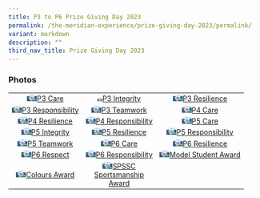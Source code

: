 ```yaml
---
title: P3 to P6 Prize Giving Day 2023
permalink: /the-meridian-experience/prize-giving-day-2023/permalink/
variant: markdown
description: ""
third_nav_title: Prize Giving Day 2023
---
```

<h3>Photos</h3>

<table style="width:100%">
	<tbody><tr>
        <td style="text-align:center"><a href="https://photos.google.com/share/AF1QipNI6UokPbgRZjRCnWQ8ALjVO2mse0q6O20eDPhq5FH4KR1Oxh4LQv9q40utDmkl_w/photo/AF1QipM8jo1ipPPoGsYj9ECMkWB50mCJ6MynEME88Rjf?key=dWdRaFR6OWpzQlI1OFZkZmpabldUV2hOTjlmaTFR">
					<img src="/images/The%20Meridian%20Experience/2023%20Prize%20Giving%20Day/3Care.png" width="20">P3 Care</a></td>
        <td style="text-align:center"><a href="https://photos.google.com/share/AF1QipO8Mn__sJ2qUmGfXBjpnFNBMjOJCB4yznskZlLF-85tphhsPTT4t0037ODoVPKFaA/photo/AF1QipMFmZ8V1n0CEwnksLiJGJV2Jw-f3ldlKmAWX9OI?key=b3ZOUnZsYkcwVHFCVmMySV9NNDlob1NKMVBrQkpB">
	<img src="/images/The%20Meridian%20Experience/2023%20Prize%20Giving%20Day/3IN.png" width="10">P3 Integrity</a></td>
        <td style="text-align:center"><a href="https://photos.google.com/share/AF1QipPBLjT5Wd6cXOdUtsIURjhKlhxNkaFIiNnhRMnpW0hBtkQ_0yem4W7usAZVKHaqOA/photo/AF1QipM_Unx58c1j2bG9pJ5mZY8z4U8nyqNtXZVevZQx?key=c1IzQ0dMVzNqMGRWcTliZWJXYWtXQmdTVnk3a0pn">
	<img src="/images/The%20Meridian%20Experience/2023%20Prize%20Giving%20Day/3RS.png" width="20">P3 Resilience</a></td>
    </tr>
    <tr>
        <td style="text-align:center"><a href="https://photos.google.com/share/AF1QipPq-AyPFnMMW-YHYH2jTVOzfzeDzBoXaMWyzf1N9CdaC56vKMUlQGc-KpCMhltjLA/photo/AF1QipOJvb0CZ43bR8Xr2Nkwt_lC92KmgLtga3Zm6hys?key=MFpkSjdQME5GTC1HNWtBMUZCa291Y1BWNHlFY2Zn">
					<img src="/images/The%20Meridian%20Experience/2023%20Prize%20Giving%20Day/3RB.png" width="20">P3 Responsibility</a></td>
        <td style="text-align:center"><a href="">
					<img src="/images/The%20Meridian%20Experience/2023%20Prize%20Giving%20Day/3TW.png" width="20">P3 Teamwork</a></td>
        <td style="text-align:center"><a href="">
					<img src="/images/The%20Meridian%20Experience/2023%20Prize%20Giving%20Day/4CA.png" width="20">P4 Care</a></td>
    </tr>
	<tr>
        <td style="text-align:center"><a href="">
					<img src="/images/The%20Meridian%20Experience/2023%20Prize%20Giving%20Day/4RS.png" width="20">P4 Resilience</a></td>
        <td style="text-align:center"><a href="">
					<img src="/images/The%20Meridian%20Experience/2023%20Prize%20Giving%20Day/4RB.png" width="20">P4 Responsibility</a></td>
        <td style="text-align:center"><a href="">
					<img src="/images/The%20Meridian%20Experience/2023%20Prize%20Giving%20Day/5CA.png" width="20">P5 Care</a></td>
    </tr>
	<tr>
        <td style="text-align:center"><a href="">
					<img src="/images/The%20Meridian%20Experience/2023%20Prize%20Giving%20Day/5IN.png" width="20">P5 Integrity</a></td>
        <td style="text-align:center"><a href="">
					<img src="/images/The%20Meridian%20Experience/2023%20Prize%20Giving%20Day/5RS.png" width="20">P5 Resilience</a></td>
        <td style="text-align:center"><a href="">
					<img src="/images/The%20Meridian%20Experience/2023%20Prize%20Giving%20Day/5RB.png" width="20">P5 Responsibility</a></td>
    </tr>
	<tr>
        <td style="text-align:center"><a href="">
					<img src="/images/The%20Meridian%20Experience/2023%20Prize%20Giving%20Day/5TW.png" width="20">P5 Teamwork</a></td>
        <td style="text-align:center"><a href="">
					<img src="/images/The%20Meridian%20Experience/2023%20Prize%20Giving%20Day/6CA.png" width="20">P6 Care</a></td>
        <td style="text-align:center"><a href="">
					<img src="/images/The%20Meridian%20Experience/2023%20Prize%20Giving%20Day/6RS.png" width="20">P6 Resilience</a></td>
    </tr>
	<tr>
        <td style="text-align:center"><a href="">
					<img src="/images/The%20Meridian%20Experience/2023%20Prize%20Giving%20Day/6RT.png" width="20">P6 Respect</a></td>
        <td style="text-align:center"><a href="">
					<img src="/images/The%20Meridian%20Experience/2023%20Prize%20Giving%20Day/6RB.png" width="20">P6 Responsibility</a></td>
        <td style="text-align:center"><a href="">
					<img src="/images/The%20Meridian%20Experience/2023%20Prize%20Giving%20Day/Model_Student.png" width="20">Model Student Award</a></td>
    </tr>
	<tr>
        <td style="text-align:center"><a href="">
					<img src="/images/The%20Meridian%20Experience/2023%20Prize%20Giving%20Day/Colours_Award.png" width="20">Colours Award</a></td>
        <td style="text-align:center"><a href="">
					<img src="/images/The%20Meridian%20Experience/2023%20Prize%20Giving%20Day/Spssc.png" width="20">SPSSC <br>Sportsmanship<br> Award</a></td>
        <td style="text-align:center"></td>
    </tr>
</tbody></table>

